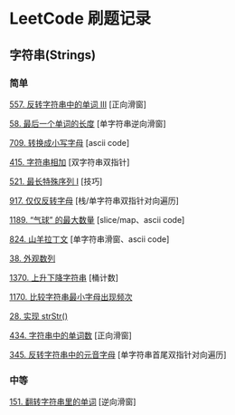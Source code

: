 # LeetCode 刷题记录

## 字符串(Strings)

### 简单

[557. 反转字符串中的单词 III](https://leetcode-cn.com/problems/reverse-words-in-a-string-iii/) [正向滑窗]

[58. 最后一个单词的长度](https://leetcode-cn.com/problems/length-of-last-word/) [单字符串逆向滑窗]

[709. 转换成小写字母](https://leetcode-cn.com/problems/to-lower-case/) [ascii code]

[415. 字符串相加](https://leetcode-cn.com/problems/add-strings/) [双字符串双指针]

[521. 最长特殊序列 Ⅰ](https://leetcode-cn.com/problems/longest-uncommon-subsequence-i/) [技巧]

[917. 仅仅反转字母](https://leetcode-cn.com/problems/reverse-only-letters/) [栈/单字符串双指针对向遍历]

[1189. “气球” 的最大数量](https://leetcode-cn.com/problems/maximum-number-of-balloons/) [slice/map、ascii code]

[824. 山羊拉丁文](https://leetcode-cn.com/problems/goat-latin/) [单字符串滑窗、ascii code]

[38. 外观数列](https://leetcode-cn.com/problems/count-and-say/)

[1370. 上升下降字符串](https://leetcode-cn.com/problems/increasing-decreasing-string/) [桶计数]

[1170. 比较字符串最小字母出现频次](https://leetcode-cn.com/problems/compare-strings-by-frequency-of-the-smallest-character/)

[28. 实现 strStr()](https://leetcode-cn.com/problems/implement-strstr/)

[434. 字符串中的单词数](https://leetcode-cn.com/problems/number-of-segments-in-a-string/) [正向滑窗]

[345. 反转字符串中的元音字母](https://leetcode-cn.com/problems/reverse-vowels-of-a-string/) [单字符串首尾双指针对向遍历]

### 中等

[151. 翻转字符串里的单词](https://leetcode-cn.com/problems/reverse-words-in-a-string/) [逆向滑窗]